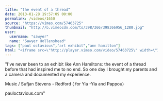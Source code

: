 ```yaml
---
title: "the event of a thread"
date: 2013-01-28 19:57:09 00:00
permalink: /videos/1650
source: "https://vimeo.com/57463725"
thumbnail: "http://b.vimeocdn.com/ts/398/366/398366956_1280.jpg"
user:
  username: "sawyer"
  name: "Sawyer Hollenshead"
tags: ["paul octavious","art exhibit","ann hamilton"]
html: "<iframe src=\"http://player.vimeo.com/video/57463725\" width=\"1280\" height=\"720\" frameborder=\"0\" webkitAllowFullScreen mozallowfullscreen allowFullScreen></iframe>"
---
```


"I've never been to an exhibit like Ann Hamiltons: the event of a thread before that had inspired me to no end. So one day I brought my parents and a camera and documented my experience.

Music / Sufjan Stevens - Redford ( for Yia -Yia and Pappou)

pauloctavious.com"